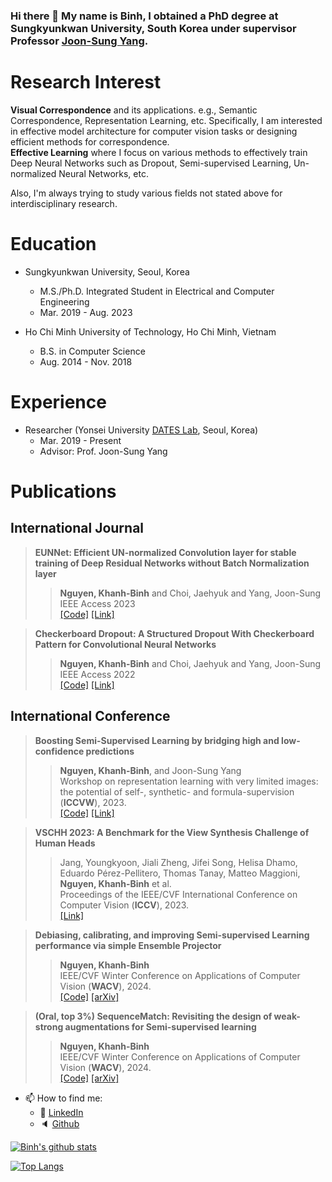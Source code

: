 ### Hi there 👋 My name is Binh, I obtained a PhD degree at Sungkyunkwan University, South Korea under supervisor Professor [Joon-Sung Yang](https://sites.google.com/yonsei.ac.kr/dates/people).

# Research Interest
**Visual Correspondence** and its applications. e.g., Semantic Correspondence, Representation Learning, etc. Specifically, I am interested in effective model architecture for computer vision tasks or designing efficient methods for correspondence. <br>
**Effective Learning** where I focus on various methods to effectively train Deep Neural Networks such as Dropout, Semi-supervised Learning, Un-normalized Neural Networks, etc.

Also, I'm always trying to study various fields not stated above for interdisciplinary research.

# Education

* Sungkyunkwan University, Seoul, Korea
  * M.S./Ph.D. Integrated Student in Electrical and Computer Engineering
  * Mar. 2019 - Aug. 2023

* Ho Chi Minh University of Technology, Ho Chi Minh, Vietnam
  * B.S. in Computer Science
  * Aug. 2014 - Nov. 2018

# Experience

* Researcher (Yonsei University <a href="https://sites.google.com/yonsei.ac.kr/dates/home">DATES Lab</a>, Seoul, Korea)
  * Mar. 2019 - Present
  * Advisor: Prof. Joon-Sung Yang

# Publications

## International Journal

> **EUNNet: Efficient UN-normalized Convolution layer for stable training of Deep Residual Networks without Batch Normalization layer**<br>
>> **Nguyen, Khanh-Binh** and Choi, Jaehyuk and Yang, Joon-Sung<br>
>> IEEE Access 2023 <br>
>> <a href="https://github.com/beandkay/EUNNet/">[Code]</a> <a href="https://ieeexplore.ieee.org/document/10041931/">[Link]</a>

> **Checkerboard Dropout: A Structured Dropout With Checkerboard Pattern for Convolutional Neural Networks**<br>
>> **Nguyen, Khanh-Binh** and Choi, Jaehyuk and Yang, Joon-Sung<br>
>> IEEE Access 2022 <br>
>> <a href="https://github.com/beandkay/CheckerboardDropout/">[Code]</a> <a href="https://ieeexplore.ieee.org/document/9828384">[Link]</a>

## International Conference

> **Boosting Semi-Supervised Learning by bridging high and low-confidence predictions**<br>
>> **Nguyen, Khanh-Binh**, and Joon-Sung Yang<br>
>> Workshop on representation learning with very limited images: the potential of self-, synthetic- and formula-supervision (**ICCVW**), 2023.<br>
>> <a href="https://github.com/beandkay/SequenceMatch/">[Code]</a> <a href="https://openaccess.thecvf.com/content/ICCV2023W/LIMIT/html/Nguyen_Boosting_Semi-Supervised_Learning_by_Bridging_high_and_low-Confidence_Predictions_ICCVW_2023_paper.html">[Link]</a> 

> **VSCHH 2023: A Benchmark for the View Synthesis Challenge of Human Heads**<br>
>> Jang, Youngkyoon, Jiali Zheng, Jifei Song, Helisa Dhamo, Eduardo Pérez-Pellitero, Thomas Tanay, Matteo Maggioni, **Nguyen, Khanh-Binh** et al.<br>
>> Proceedings of the IEEE/CVF International Conference on Computer Vision (**ICCV**), 2023.<br>
>> <a href="https://openaccess.thecvf.com/content/ICCV2023W/RHWC/html/Jang_VSCHH_2023_A_Benchmark_for_the_View_Synthesis_Challenge_of_ICCVW_2023_paper.html">[Link]</a> 

> **Debiasing, calibrating, and improving Semi-supervised Learning performance via simple Ensemble Projector**<br>
>> **Nguyen, Khanh-Binh**<br>
>> IEEE/CVF Winter Conference on Applications of Computer Vision (**WACV**), 2024.<br>
>> <a href="https://github.com/beandkay/EPASS/">[Code]</a> <a href="https://openaccess.thecvf.com/content/WACV2024/html/Nguyen_Debiasing_Calibrating_and_Improving_Semi-Supervised_Learning_Performance_via_Simple_Ensemble_WACV_2024_paper">[arXiv]</a> 

> **(Oral, top 3%) SequenceMatch: Revisiting the design of weak-strong augmentations for Semi-supervised learning**<br>
>> **Nguyen, Khanh-Binh**<br>
>> IEEE/CVF Winter Conference on Applications of Computer Vision (**WACV**), 2024.<br>
>> <a href="https://github.com/beandkay/SequenceMatch/">[Code]</a> <a href="https://openaccess.thecvf.com/content/WACV2024/html/Nguyen_SequenceMatch_Revisiting_the_Design_of_Weak-Strong_Augmentations_for_Semi-Supervised_Learning_WACV_2024_paper">[arXiv]</a> 

- 📫 How to find me: 
  - :office: [LinkedIn](https://www.linkedin.com/in/binh-nguyen-45a4a6b6/)
  - :speaker: [Github](https://github.com/beandkay)

[![Binh's github stats](https://github-readme-stats-git-masterrstaa-rickstaa.vercel.app/api?username=beandkay&count_private=true&show_icons=true&theme=synthwave&hide_rank=false)](https://github.com/anuraghazra/github-readme-stats)

[![Top Langs](https://github-readme-stats.vercel.app/api/top-langs/?username=beandkay&langs_count=8&layout=compact&theme=radical)](https://github.com/anuraghazra/github-readme-stats)
